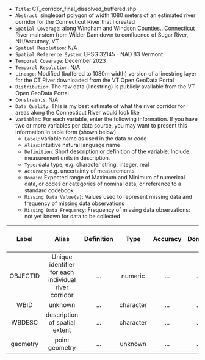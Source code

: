 - `Title`: CT_corridor_final_dissolved_buffered.shp
- `Abstract`: singlepart polygon of width 1080 meters of an estimated river corridor for the Connecticut River that I created
- `Spatial Coverage`: along Windham and Windson Counties...Connecticut River mainstem from Wilder Dam down to confluence of Sugar River, NH/Ascutney, VT
- `Spatial Resolution`: N/A
- `Spatial Reference System`: EPSG 32145 - NAD 83 Vermont
- `Temporal Coverage`: December 2023
- `Temporal Resolution`: N/A
- `Lineage`: Modified (buffered to 1080m width) version of a linestring layer for the CT River downloaded from the VT Open GeoData Portal 
- `Distribution`: The raw data (linestring) is publicly available from the VT Open GeoData Portal
- `Constraints`: N/A
- `Data Quality`: This is my best estimate of what the river corridor for areas along the Connecticut River would look like
- `Variables`: For each variable, enter the following information. If you have two or more variables per data source, you may want to present this information in table form (shown below)
  - `Label`: variable name as used in the data or code
  - `Alias`: intuitive natural language name
  - `Definition`: Short description or definition of the variable. Include measurement units in description.
  - `Type`: data type, e.g. character string, integer, real
  - `Accuracy`: e.g. uncertainty of measurements
  - `Domain`: Expected range of Maximum and Minimum of numerical data, or codes or categories of nominal data, or reference to a standard codebook
  - `Missing Data Value(s)`: Values used to represent missing data and frequency of missing data observations
  - `Missing Data Frequency`: Frequency of missing data observations: not yet known for data to be collected

| Label | Alias | Definition | Type | Accuracy | Domain | Missing Data Value(s) | Missing Data Frequency |
| :--: | :--: | :--: | :--: | :--: | :--: | :--: | :--: |
| OBJECTID | Unique identifier for each individual river corridor| ... | numeric| ... | ... | n/a | n/a |
| WBID | unknown | ... | character| ... | ... | n/a | n/a |
| WBDESC| description of spatial extent | ... | character| ... | ... | n/a | n/a |
| geometry| point geometry| ... | unknown | ... | ... | n/a | n/a |


